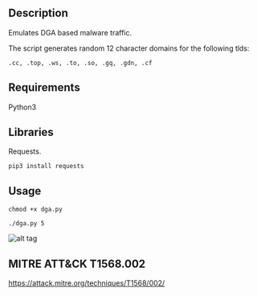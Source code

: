 
## Description
Emulates DGA based malware traffic.

The script generates random 12 character domains for the following tlds:

`.cc, .top, .ws, .to, .so, .gq, .gdn, .cf`


## Requirements
Python3

## Libraries
Requests.

`pip3 install requests`


## Usage
`chmod +x dga.py`

`./dga.py 5`

![alt tag](https://github.com/akbarq/threat-emulation/blob/main/dga/img/dga.png)



## MITRE ATT&CK T1568.002 

https://attack.mitre.org/techniques/T1568/002/
